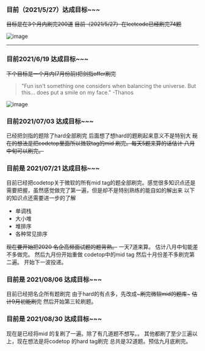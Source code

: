 ### 目前（2021/5/27）达成目标~~~
~~目标是在3个月内刷完200道~~
~~目前（2021/5/27）在leetcode已经刷完74题~~

![image](https://user-images.githubusercontent.com/84114842/119762263-f3ab3400-bedf-11eb-9d8d-2227b1387749.png)
***
### 目前2021/6/19 达成目标~~~ 
~~下个目标是一个月内(7月份前)把剑指offer刷完~~
> "Fun isn't something one considers when balancing the universe. But this... does put a smile on my face." -Thanos 

![image](https://user-images.githubusercontent.com/84114842/122631110-a21b5100-d0fb-11eb-8164-f2e9961ee7ce.png)
### 目前2021/07/03 达成目标~~~ 
已经把剑指的题除了hard全部刷完 后面想了想hard的题刷起来意义不是特别大
~~现在的想法是把codetop里面所以微软tag的mid 刷完。每天5题来算的话估计 八月中旬可以刷完。~~
### 目前是 2021/07/21 达成目标~~~ 
目前已经把codetop关于微软的所有mid tag的题全部刷完。感觉很多知识点还是需要把握，虽然感觉做完了第一遍，但是却不是特别熟练的能自如的解出来
以下的知识点还需要进一步的了解
- 单调栈
- 大小堆
- 堆排序
- 各种常见排序

~~现在要开始把2020 名企高频面试题的题背熟。~~
一天7道来算。
估计八月中旬能差不多做完。
然后九月份开始重做 codetop中的mid tag
然后十月份差不多刷完第二遍。
开始下一波投递。
### 目前是 2021/08/06 达成目标~~~ 
目前已经把名企所有题刷完
由于hard的有点多，先改成~~~刷完微软mid的题库~~~
~~估计9月初能刷完~~
然后开始第三轮刷题。
### 目前是 2021/08/30 达成目标~~~ 
现在是已经将mid 的复刷了一遍。除了有几道题不想写。。
其他都刷了至少三遍以上，现在想法是将codetop 的hard tag刷完
总共是32道题。预估九月底刷完。
